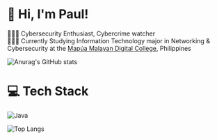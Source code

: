 
# 👋 Hi, I'm Paul!
👩🏻‍💻 Cybersecurity Enthusiast, Cybercrime watcher <br/>
👩🏻‍🎓 Currently Studying Information Technology major in Networking & Cybersecurity at the [Mapúa Malayan Digital College](https://www.mmdc.mcl.edu.ph/), Philippines<br/>

<!-- GitHub stats from https://github.com/anuraghazra/github-readme-stats -->
![Anurag's GitHub stats](https://github-readme-stats.vercel.app/api?username=J0eychnpulpey&show_icons=true&theme=merko)

# 💻 Tech Stack
<!-- Badges from https://github.com/Ileriayo/markdown-badges -->
![Java](https://img.shields.io/badge/java-%23ED8B00.svg?style=for-the-badge&logo=openjdk&logoColor=white)


![Top Langs](https://github-readme-stats.vercel.app/api/top-langs/?username=J0eychnpulpey&hide_progress=true)
